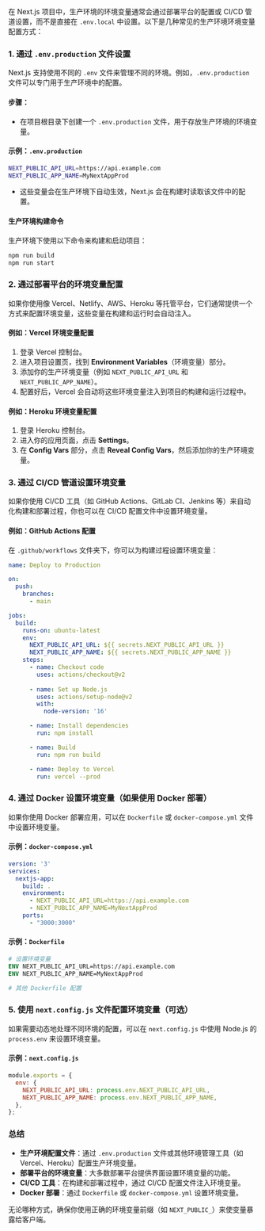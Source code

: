 在 Next.js 项目中，生产环境的环境变量通常会通过部署平台的配置或 CI/CD 管道设置，而不是直接在 `.env.local` 中设置。以下是几种常见的生产环境环境变量配置方式：

### 1. **通过 `.env.production` 文件设置**
Next.js 支持使用不同的 `.env` 文件来管理不同的环境。例如，`.env.production` 文件可以专门用于生产环境中的配置。

#### 步骤：
- 在项目根目录下创建一个 `.env.production` 文件，用于存放生产环境的环境变量。
  
#### 示例：`.env.production`
```bash
NEXT_PUBLIC_API_URL=https://api.example.com
NEXT_PUBLIC_APP_NAME=MyNextAppProd
```

- 这些变量会在生产环境下自动生效，Next.js 会在构建时读取该文件中的配置。

#### 生产环境构建命令
生产环境下使用以下命令来构建和启动项目：
```bash
npm run build
npm run start
```

### 2. **通过部署平台的环境变量配置**
如果你使用像 Vercel、Netlify、AWS、Heroku 等托管平台，它们通常提供一个方式来配置环境变量，这些变量在构建和运行时会自动注入。

#### 例如：Vercel 环境变量配置
1. 登录 Vercel 控制台。
2. 进入项目设置页，找到 **Environment Variables**（环境变量）部分。
3. 添加你的生产环境变量（例如 `NEXT_PUBLIC_API_URL` 和 `NEXT_PUBLIC_APP_NAME`）。
4. 配置好后，Vercel 会自动将这些环境变量注入到项目的构建和运行过程中。

#### 例如：Heroku 环境变量配置
1. 登录 Heroku 控制台。
2. 进入你的应用页面，点击 **Settings**。
3. 在 **Config Vars** 部分，点击 **Reveal Config Vars**，然后添加你的生产环境变量。

### 3. **通过 CI/CD 管道设置环境变量**
如果你使用 CI/CD 工具（如 GitHub Actions、GitLab CI、Jenkins 等）来自动化构建和部署过程，你也可以在 CI/CD 配置文件中设置环境变量。

#### 例如：GitHub Actions 配置
在 `.github/workflows` 文件夹下，你可以为构建过程设置环境变量：

```yaml
name: Deploy to Production

on:
  push:
    branches:
      - main

jobs:
  build:
    runs-on: ubuntu-latest
    env:
      NEXT_PUBLIC_API_URL: ${{ secrets.NEXT_PUBLIC_API_URL }}
      NEXT_PUBLIC_APP_NAME: ${{ secrets.NEXT_PUBLIC_APP_NAME }}
    steps:
      - name: Checkout code
        uses: actions/checkout@v2
      
      - name: Set up Node.js
        uses: actions/setup-node@v2
        with:
          node-version: '16'

      - name: Install dependencies
        run: npm install

      - name: Build
        run: npm run build

      - name: Deploy to Vercel
        run: vercel --prod
```

### 4. **通过 Docker 设置环境变量（如果使用 Docker 部署）**
如果你使用 Docker 部署应用，可以在 `Dockerfile` 或 `docker-compose.yml` 文件中设置环境变量。

#### 示例：`docker-compose.yml`
```yaml
version: '3'
services:
  nextjs-app:
    build: .
    environment:
      - NEXT_PUBLIC_API_URL=https://api.example.com
      - NEXT_PUBLIC_APP_NAME=MyNextAppProd
    ports:
      - "3000:3000"
```

#### 示例：`Dockerfile`
```Dockerfile
# 设置环境变量
ENV NEXT_PUBLIC_API_URL=https://api.example.com
ENV NEXT_PUBLIC_APP_NAME=MyNextAppProd

# 其他 Dockerfile 配置
```

### 5. **使用 `next.config.js` 文件配置环境变量（可选）**
如果需要动态地处理不同环境的配置，可以在 `next.config.js` 中使用 Node.js 的 `process.env` 来设置环境变量。

#### 示例：`next.config.js`
```js
module.exports = {
  env: {
    NEXT_PUBLIC_API_URL: process.env.NEXT_PUBLIC_API_URL,
    NEXT_PUBLIC_APP_NAME: process.env.NEXT_PUBLIC_APP_NAME,
  },
};
```

### 总结
- **生产环境配置文件**：通过 `.env.production` 文件或其他环境管理工具（如 Vercel、Heroku）配置生产环境变量。
- **部署平台的环境变量**：大多数部署平台提供界面设置环境变量的功能。
- **CI/CD 工具**：在构建和部署过程中，通过 CI/CD 配置文件注入环境变量。
- **Docker 部署**：通过 `Dockerfile` 或 `docker-compose.yml` 设置环境变量。

无论哪种方式，确保你使用正确的环境变量前缀（如 `NEXT_PUBLIC_`）来使变量暴露给客户端。